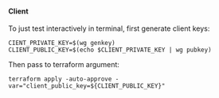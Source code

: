 #### Client

To just test interactively in terminal, first generate client keys:
```
CIENT_PRIVATE_KEY=$(wg genkey)
CLIENT_PUBLIC_KEY=$(echo $CLIENT_PRIVATE_KEY | wg pubkey)
```

Then pass to terraform argument: 

```
terraform apply -auto-approve -var="client_public_key=${CLIENT_PUBLIC_KEY}"
```
